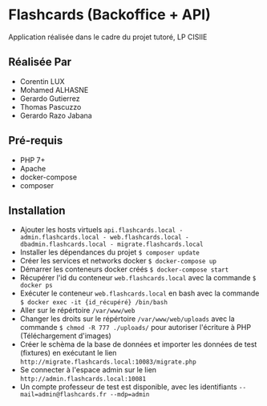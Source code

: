 # Flashcards (Backoffice + API)

Application réalisée dans le cadre du projet tutoré, LP CISIIE

## Réalisée Par

- Corentin LUX
- Mohamed ALHASNE
- Gerardo Gutierrez
- Thomas Pascuzzo
- Gerardo Razo Jabana

## Pré-requis

- PHP 7+
- Apache
- docker-compose
- composer

## Installation

- Ajouter les hosts virtuels `api.flashcards.local - admin.flashcards.local - web.flashcards.local - dbadmin.flashcards.local - migrate.flashcards.local`
- Installer les dépendances du projet `$ composer update`
- Créer les services et networks docker `$ docker-compose up`
- Démarrer les conteneurs docker créés `$ docker-compose start`
- Récupérer l'id du conteneur `web.flashcards.local` avec la commande `$ docker ps`
- Exécuter le conteneur `web.flashcards.local` en bash avec la commande `$ docker exec -it {id_récupéré} /bin/bash`
- Aller sur le répértoire `/var/www/web`
- Changer les droits sur le répértoire `/var/www/web/uploads` avec la commande `$ chmod -R 777 ./uploads/` pour autoriser l'écriture à PHP (Téléchargement d'images)
- Créer le schèma de la base de données et importer les données de test (fixtures) en exécutant le lien `http://migrate.flashcards.local:10083/migrate.php`
- Se connecter à l'espace admin sur le lien `http://admin.flashcards.local:10081`
- Un compte professeur de test est disponible, avec les identifiants `--mail=admin@flashcards.fr --mdp=admin`
